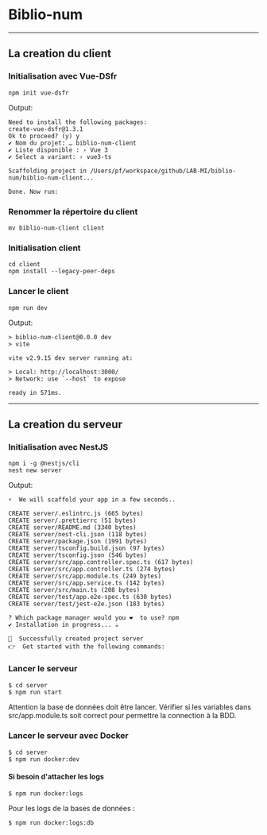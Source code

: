 # Biblio-num


---
## La creation du client


### Initialisation avec Vue-DSfr
```
npm init vue-dsfr
```
Output:
```
Need to install the following packages:
create-vue-dsfr@1.3.1
Ok to proceed? (y) y
✔ Nom du projet: … biblio-num-client
✔ Liste disponible : › Vue 3
✔ Select a variant: › vue3-ts

Scaffolding project in /Users/pf/workspace/github/LAB-MI/biblio-num/biblio-num-client...

Done. Now run:
```


### Renommer la répertoire du client
```
mv biblio-num-client client
```


### Initialisation client
```
cd client
npm install --legacy-peer-deps
```


### Lancer le client
```
npm run dev
```
Output:
```
> biblio-num-client@0.0.0 dev
> vite

vite v2.9.15 dev server running at:

> Local: http://localhost:3000/
> Network: use `--host` to expose

ready in 571ms.
```


---

## La creation du serveur


### Initialisation avec NestJS
```
npm i -g @nestjs/cli
nest new server
```
Output:
```
⚡  We will scaffold your app in a few seconds..

CREATE server/.eslintrc.js (665 bytes)
CREATE server/.prettierrc (51 bytes)
CREATE server/README.md (3340 bytes)
CREATE server/nest-cli.json (118 bytes)
CREATE server/package.json (1991 bytes)
CREATE server/tsconfig.build.json (97 bytes)
CREATE server/tsconfig.json (546 bytes)
CREATE server/src/app.controller.spec.ts (617 bytes)
CREATE server/src/app.controller.ts (274 bytes)
CREATE server/src/app.module.ts (249 bytes)
CREATE server/src/app.service.ts (142 bytes)
CREATE server/src/main.ts (208 bytes)
CREATE server/test/app.e2e-spec.ts (630 bytes)
CREATE server/test/jest-e2e.json (183 bytes)

? Which package manager would you ❤️  to use? npm
✔ Installation in progress... ☕

🚀  Successfully created project server
👉  Get started with the following commands:
```


### Lancer le serveur
```
$ cd server
$ npm run start
```

Attention la base de données doit être lancer. Vérifier si les variables dans src/app.module.ts soit correct pour permettre la connection à la BDD.

### Lancer le serveur avec Docker
```
$ cd server
$ npm run docker:dev
```
#### Si besoin d'attacher les logs
```
$ npm run docker:logs
```
Pour les logs de la bases de données :
```
$ npm run docker:logs:db
```
